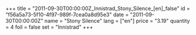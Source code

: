 +++
title = "2011-09-30T00:00:00Z_Innistrad_Stony_Silence_[en]_false"
id = "f56a5a73-5f10-4f97-989f-7cea0a8d95e3"
date = "2011-09-30T00:00:00Z"
name = "Stony Silence"
lang = ["en"]
price = "3.19"
quantity = 4
foil = false
set = "Innistrad"
+++
